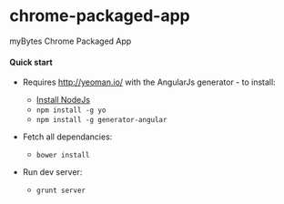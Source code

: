 chrome-packaged-app
===================

myBytes Chrome Packaged App


#### Quick start

* Requires http://yeoman.io/ with the AngularJs generator - to install:
   * [Install NodeJs](http://nodejs.org/)
   * `npm install -g yo`
   * `npm install -g generator-angular`

* Fetch all dependancies:
  * `bower install`

* Run dev server:
  * `grunt server`
